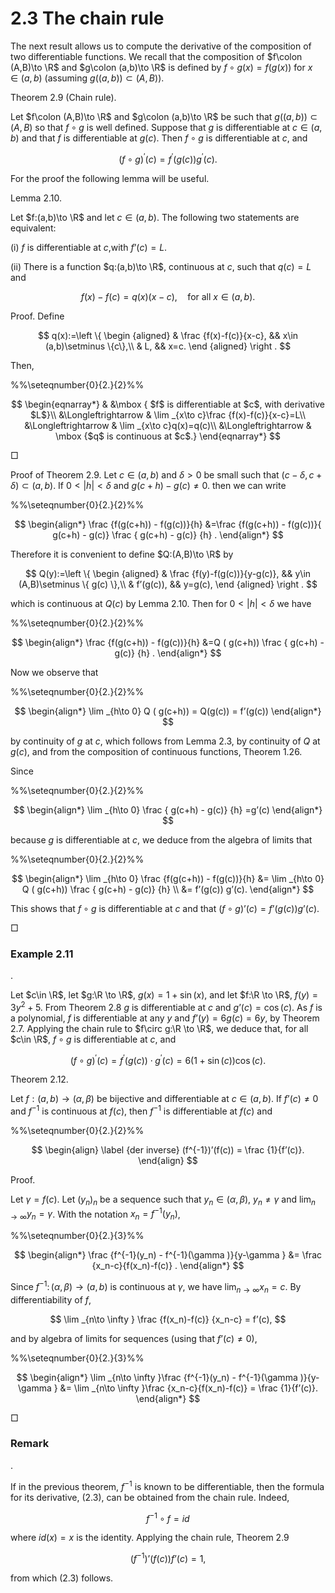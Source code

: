 # 2.3 The chain rule

The next result allows us to compute the derivative of the composition of two differentiable functions. We recall that the composition of $f\colon (A,B)\to \R$ and $g\colon (a,b)\to \R$ is defined by $f\circ g(x) = f(g(x))$ for $x\in (a,b)$ (assuming $g((a,b))\subset (A,B)$).

Theorem 2.9 (Chain rule).

Let $f\colon (A,B)\to \R$ and $g\colon (a,b)\to \R$ be such that $g((a,b))\subset (A,B)$ so that $f\circ g$ is well defined. Suppose that $g$ is differentiable at $c\in (a,b)$ and that $f$ is differentiable at $g(c)$. Then $f\circ g$ is differentiable at $c$, and

$$
(f\circ g)^\prime (c) = f^\prime (g(c)) g^\prime (c).
$$

For the proof the following lemma will be useful.

Lemma 2.10.

Let $f:(a,b)\to \R$ and let $c\in (a,b)$. The following two statements are equivalent:

(i) $f$ is differentiable at $c$,with $f’(c) = L$.

(ii) There is a function $q:(a,b)\to \R$, continuous at $c$, such that $q(c)=L$ and

$$
f(x)-f(c)=q(x)(x-c), \quad \text {for all } x \in (a,b).
$$

Proof. Define

$$
q(x):=\left \{ \begin {aligned} & \frac {f(x)-f(c)}{x-c}, && x\in (a,b)\setminus \{c\},\\ & L, && x=c. \end {aligned} \right .
$$

Then,

%%\seteqnumber{0}{2.}{2}%%

$$
\begin{eqnarray*} & &\mbox { $f$ is differentiable at $c$, with derivative $L$}\\ &\Longleftrightarrow & \lim _{x\to c}\frac {f(x)-f(c)}{x-c}=L\\ &\Longleftrightarrow & \lim _{x\to c}q(x)=q(c)\\ &\Longleftrightarrow & \mbox {$q$ is continuous at $c$.} \end{eqnarray*}
$$

□

Proof of Theorem 2.9. Let $c\in (a,b)$ and $\delta >0$ be small such that $(c-\delta ,c+\delta ) \subset (a,b)$. If $0<|h|<\delta$ and $g(c+h) - g(c)\not =0$. then we can write

%%\seteqnumber{0}{2.}{2}%%

$$
\begin{align*} \frac {f(g(c+h)) - f(g(c))}{h} &=\frac {f(g(c+h)) - f(g(c))}{ g(c+h) - g(c)} \frac { g(c+h) - g(c)} {h} . \end{align*}
$$

Therefore it is convenient to define $Q:(A,B)\to \R$ by

$$
Q(y):=\left \{ \begin {aligned} & \frac {f(y)-f(g(c))}{y-g(c)}, && y\in (A,B)\setminus \{ g(c) \},\\ & f’(g(c)), && y=g(c), \end {aligned} \right .
$$

which is continuous at $Q(c)$ by Lemma 2.10. Then for $0<|h|<\delta$ we have

%%\seteqnumber{0}{2.}{2}%%

$$
\begin{align*} \frac {f(g(c+h)) - f(g(c))}{h} &=Q ( g(c+h)) \frac { g(c+h) - g(c)} {h} . \end{align*}
$$

Now we observe that

%%\seteqnumber{0}{2.}{2}%%

$$
\begin{align*} \lim _{h\to 0} Q ( g(c+h)) = Q(g(c)) = f’(g(c)) \end{align*}
$$

by continuity of $g$ at $c$, which follows from Lemma 2.3, by continuity of $Q$ at $g(c)$, and from the composition of continuous functions, Theorem 1.26.

Since

%%\seteqnumber{0}{2.}{2}%%

$$
\begin{align*} \lim _{h\to 0} \frac { g(c+h) - g(c)} {h} =g’(c) \end{align*}
$$

because $g$ is differentiable at $c$, we deduce from the algebra of limits that

%%\seteqnumber{0}{2.}{2}%%

$$
\begin{align*} \lim _{h\to 0} \frac {f(g(c+h)) - f(g(c))}{h} &= \lim _{h\to 0} Q ( g(c+h)) \frac { g(c+h) - g(c)} {h} \\ &= f’(g(c)) g’(c). \end{align*}
$$

This shows that $f\circ g$ is differentiable at $c$ and that $(f\circ g)’(c) = f’(g(c)) g’(c)$.

□

### Example 2.11

.

Let $c\in \R$, let $g:\R \to \R$, $g(x) = 1+\sin (x)$, and let $f:\R \to \R$, $f(y) = 3y^2+5$. From Theorem 2.8 $g$ is differentiable at $c$ and $g’(c)=\cos (c)$. As $f$ is a polynomial, $f$ is differentiable at any $y$ and $f’(y)=6g(c)=6 y$, by Theorem 2.7. Applying the chain rule to $f\circ g:\R \to \R$, we deduce that, for all $c\in \R$, $f\circ g$ is differentiable at $c$, and

$$
(f\circ g)^\prime (c) = f^\prime (g(c)) \cdot g^\prime (c) = 6(1+\sin (c))\cos (c).
$$

Theorem 2.12.

Let $f:(a,b)\to (\alpha ,\beta )$ be bijective and differentiable at $c \in (a,b)$. If $f’(c) \not =0$ and $f^{-1}$ is continuous at $f(c)$, then $f^{-1}$ is differentiable at $f(c)$ and

%%\seteqnumber{0}{2.}{2}%%

$$
\begin{align} \label {der inverse} (f^{-1})’(f(c)) = \frac {1}{f’(c)}. \end{align}
$$

Proof.

Let $\gamma = f(c)$. Let $(y_n)_n$ be a sequence such that $y_n \in (\alpha ,\beta )$, $y_n\not =\gamma$ and $\displaystyle \lim _{n\to \infty } y_n = \gamma$. With the notation $x_n=f^{-1}(y_n)$,

%%\seteqnumber{0}{2.}{3}%%

$$
\begin{align*} \frac {f^{-1}(y_n) - f^{-1}(\gamma )}{y-\gamma } &= \frac {x_n-c}{f(x_n)-f(c)} . \end{align*}
$$

Since $f^{-1} \colon (\alpha ,\beta )\to (a,b)$ is continuous at $\gamma$, we have $\displaystyle \lim _{n\to \infty } x_n = c$. By differentiability of $f$,

$$
\lim _{n\to \infty } \frac {f(x_n)-f(c)} {x_n-c} = f’(c),
$$

and by algebra of limits for sequences (using that $f’(c)\not =0$),

%%\seteqnumber{0}{2.}{3}%%

$$
\begin{align*} \lim _{n\to \infty }\frac {f^{-1}(y_n) - f^{-1}(\gamma )}{y-\gamma } &= \lim _{n\to \infty }\frac {x_n-c}{f(x_n)-f(c)} = \frac {1}{f’(c)}. \end{align*}
$$

□

### Remark

.

If in the previous theorem, $f^{-1}$ is known to be differentiable, then the formula for its derivative, (2.3), can be obtained from the chain rule. Indeed,

$$
f^{-1} \circ f = id
$$

where $id(x) = x$ is the identity. Applying the chain rule, Theorem 2.9

$$
(f^{-1})’(f(c)) f’(c) =1 ,
$$

from which (2.3) follows.
